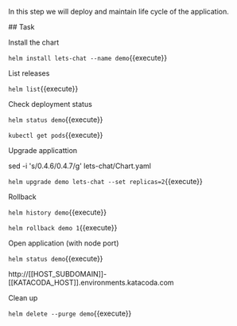 In this step we will deploy and maintain life cycle of the application.

## Task

Install the chart

`helm install lets-chat --name demo`{{execute}}

List releases

`helm list`{{execute}}

Check deployment status

`helm status demo`{{execute}}

`kubectl get pods`{{execute}}

Upgrade applicattion

sed -i 's/0.4.6/0.4.7/g' lets-chat/Chart.yaml

`helm upgrade demo lets-chat --set replicas=2`{{execute}}

Rollback

`helm history demo`{{execute}}

`helm rollback demo 1`{{execute}}

Open application (with node port)

`helm status demo`{{execute}}

http://[[HOST_SUBDOMAIN]]-[[KATACODA_HOST]].environments.katacoda.com

Clean up

`helm delete --purge demo`{{execute}}
